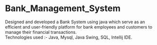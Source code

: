 # Bank_Management_System
Designed and developed a Bank System using java which serve as an efficient and user-friendly platform for bank employees and customers to manage their financial transactions. 
<br>
Technologies used :- Java, Mysql, Java Swing, SQL, Intellij IDE.
